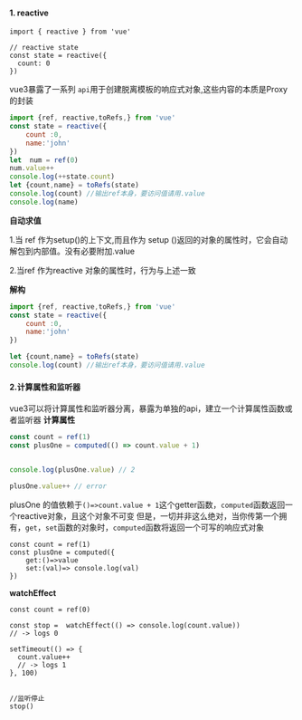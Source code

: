 #### 1. reactive
```
import { reactive } from 'vue'

// reactive state
const state = reactive({
  count: 0
})
```
vue3暴露了一系列 ``api``用于创建脱离模板的响应式对象,这些内容的本质是Proxy的封装

```javascript
import {ref, reactive,toRefs,} from 'vue'
const state = reactive({
    count :0,
    name:'john'
})
let  num = ref(0)
num.value++
console.log(++state.count)
let {count,name} = toRefs(state) 
console.log(count) //输出ref本身，要访问值请用.value
console.log(name)
```
**自动求值**

1.当 ref 作为setup()的上下文,而且作为 setup ()返回的对象的属性时，它会自动解包到内部值。没有必要附加.value  

2.当ref 作为reactive 对象的属性时，行为与上述一致  

**解构**  
```javascript
import {ref, reactive,toRefs,} from 'vue'
const state = reactive({
    count :0,
    name:'john'
})

let {count,name} = toRefs(state) 
console.log(count) //输出ref本身，要访问值请用.value
```

#### 2.计算属性和监听器

vue3可以将计算属性和监听器分离，暴露为单独的api，建立一个计算属性函数或者监听器
**计算属性**

```javascript
const count = ref(1)
const plusOne = computed(() => count.value + 1)


console.log(plusOne.value) // 2

plusOne.value++ // error
```
plusOne 的值依赖于``()=>count.value + 1``这个getter函数，``computed``函数返回一个reactive对象，且这个对象不可变
但是，一切并非这么绝对，当你传第一个拥有，``get``，``set``函数的对象时，``computed``函数将返回一个可写的响应式对象

```
const count = ref(1)
const plusOne = computed({
    get:()=>value
    set:(val)=> console.log(val)
})

```
**watchEffect**

```
const count = ref(0)

const stop =  watchEffect(() => console.log(count.value))
// -> logs 0

setTimeout(() => {
  count.value++
  // -> logs 1
}, 100)


//监听停止
stop()
```



